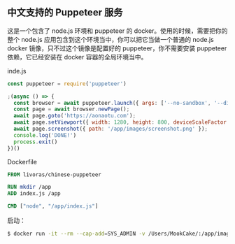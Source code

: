 ## 中文支持的 Puppeteer 服务

这是一个包含了 node.js 环境和 puppeteer 的 docker。使用的时候，需要把你的整个 node.js 应用包含到这个环境当中，你可以把它当做一个普通的 node.js docker 镜像，只不过这个镜像是配置好的 puppeteer，你不需要安装 puppeteer 依赖，它已经安装在 docker 容器的全局环境当中。

inde.js

```javascript
const puppeteer = require('puppeteer')

;(async () => {
  const browser = await puppeteer.launch({ args: ['--no-sandbox', '--disable-setuid-sandbox'] })
  const page = await browser.newPage();
  await page.goto('https://aonaotu.com');
  await page.setViewport({ width: 1280, height: 800, deviceScaleFactor: 2 })
  await page.screenshot({ path: '/app/images/screenshot.png' });
  console.log('DONE!')
  process.exit()
})()
```

Dockerfile

```dockerfile
FROM livoras/chinese-puppeteer

RUN mkdir /app
ADD index.js /app

CMD ["node", "/app/index.js"]
```

启动：

```bash
$ docker run -it --rm --cap-add=SYS_ADMIN -v /Users/MookCake/:/app/images screenshot
```
